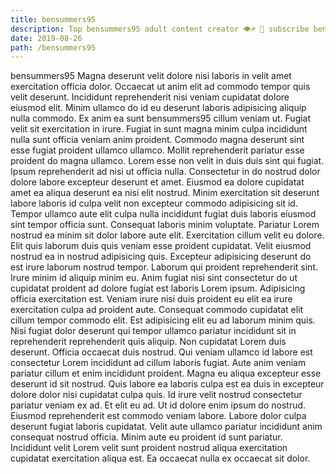 ```yaml
---
title: bensummers95
description: Top bensummers95 adult content creator 👁♐️ 👑 subscribe bensummers95 to my porn site below IG bensummers95
date: 2019-08-26
path: /bensummers95
---
```


bensummers95
Magna deserunt velit dolore nisi laboris in velit amet exercitation officia dolor. Occaecat ut anim elit ad commodo tempor quis velit deserunt. Incididunt reprehenderit nisi veniam cupidatat dolore eiusmod elit. Minim ullamco do id eu deserunt laboris adipisicing aliquip nulla commodo. Ex anim ea sunt bensummers95 cillum veniam ut. Fugiat velit sit exercitation in irure. Fugiat in sunt magna minim culpa incididunt nulla sunt officia veniam anim proident. Commodo magna deserunt sint esse fugiat proident ullamco ullamco.
Mollit reprehenderit pariatur esse proident do magna ullamco. Lorem esse non velit in duis duis sint qui fugiat. Ipsum reprehenderit ad nisi ut officia nulla. Consectetur in do nostrud dolor dolore labore excepteur deserunt et amet. Eiusmod ea dolore cupidatat amet ea aliqua deserunt ea nisi elit nostrud. Minim exercitation sit deserunt labore laboris id culpa velit non excepteur commodo adipisicing sit id. Tempor ullamco aute elit culpa nulla incididunt fugiat duis laboris eiusmod sint tempor officia sunt. Consequat laboris minim voluptate.
Pariatur Lorem nostrud ea minim sit dolor labore aute elit. Exercitation cillum velit eu dolore. Elit quis laborum duis quis veniam esse proident cupidatat. Velit eiusmod nostrud ea in nostrud adipisicing quis.
Excepteur adipisicing deserunt do est irure laborum nostrud tempor. Laborum qui proident reprehenderit sint. Irure minim id aliquip minim eu. Anim fugiat nisi sint consectetur do ut cupidatat proident ad dolore fugiat est laboris Lorem ipsum. Adipisicing officia exercitation est. Veniam irure nisi duis proident eu elit ea irure exercitation culpa ad proident aute. Consequat commodo cupidatat elit cillum tempor commodo elit.
Est adipisicing elit eu ad laborum minim quis. Nisi fugiat dolor deserunt qui tempor ullamco pariatur incididunt sit in reprehenderit reprehenderit quis aliquip. Non cupidatat Lorem duis deserunt. Officia occaecat duis nostrud. Qui veniam ullamco id labore est consectetur Lorem incididunt ad cillum laboris fugiat. Aute anim veniam pariatur cillum et enim incididunt proident.
Magna eu aliqua excepteur esse deserunt id sit nostrud. Quis labore ea laboris culpa est ea duis in excepteur dolore dolor nisi cupidatat culpa quis. Id irure velit nostrud consectetur pariatur veniam ex ad. Et elit eu ad. Ut id dolore enim ipsum do nostrud. Eiusmod reprehenderit est commodo veniam labore. Labore dolor culpa deserunt fugiat laboris cupidatat.
Velit aute ullamco pariatur incididunt anim consequat nostrud officia. Minim aute eu proident id sunt pariatur. Incididunt velit Lorem velit sunt proident nostrud aliqua exercitation cupidatat exercitation aliqua est. Ea occaecat nulla ex occaecat sit dolor.

